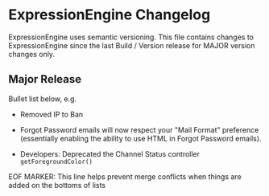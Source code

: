 # ExpressionEngine Changelog

ExpressionEngine uses semantic versioning. This file contains changes to ExpressionEngine since the last Build / Version release for MAJOR version changes only.

## Major Release

Bullet list below, e.g.
- Removed IP to Ban

- Forgot Password emails will now respect your "Mail Format" preference (essentially enabling the ability to use HTML in Forgot Password emails).
- Developers: Deprecated the Channel Status controller `getForegroundColor()`

EOF MARKER: This line helps prevent merge conflicts when things are
added on the bottoms of lists
